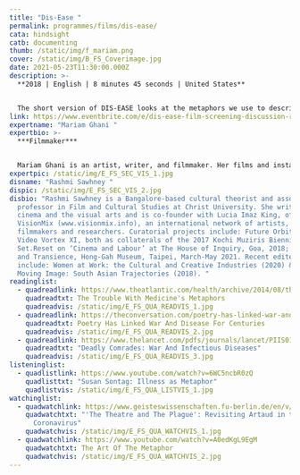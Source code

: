 ```yaml
---
title: "Dis-Ease "
permalink: programmes/films/dis-ease/
cata: hindsight
catb: documenting
thumb: /static/img/f_mariam.png
cover: /static/img/B_FS_Coverimage.jpg
date: 2021-05-23T11:30:00.000Z
description: >-
  **2018 | English | 8 minutes 45 seconds | United States** 


  The short version of DIS-EASE looks at the metaphors we use to describe illnesses, and how some diseases become metaphors to describe other phenomena. In particular, it examines the metaphor of the "war on disease," and asks how it affects how we treat people who are sick, how we define the "public" in public health, and whether it has locked us into militarized national security paradigms for both responding to current epidemic diseases and planning for future pandemics.
link: https://www.eventbrite.com/e/dis-ease-film-screening-discussion-registration-148914704891?aff=erelexpmlt
expertname: "Mariam Ghani "
expertbio: >-
  ***Filmmaker***


  Mariam Ghani is an artist, writer, and filmmaker. Her films and installations have been presented and collected by museums, festivals, and biennials worldwide, notably the Guggenheim, Museum of Modern Art, Documenta 13, International Film Festival Rotterdam and Copenhagen International Documentary Festival. Ghani’s first feature, the critically acclaimed documentary WHAT WE LEFT UNFINISHED, premiered at the 2019 Berlinale and is distributed by Arsenal, Good Docs, and Dekanalog. She teaches at Bennington College.
expertpic: /static/img/E_FS_SEC_VIS_1.jpg
disname: "Rashmi Sawhney "
dispic: /static/img/E_FS_SEC_VIS_2.jpg
disbio: "Rashmi Sawhney is a Bangalore-based cultural theorist and associate
  professor in Film and Cultural Studies at Christ University. She writes on
  cinema and the visual arts and is co-founder with Lucia Imaz King, of
  VisionMix (www.visionmix.info), an international network of artists,
  filmmakers and researchers. Curatorial projects include: Future Orbits and
  Video Vortex XI, both as collaterals of the 2017 Kochi Muziris Biennial;
  Set.Reset on ‘Cinema and Labour’ at The House of Inquiry, Goa, 2018; and Loss
  and Transience, Hong-Gah Museum, Taipei, March-May 2021. Recent edited volumes
  include: Women at Work: the Cultural and Creative Industries (2020) & The
  Moving Image: South Asian Trajectories (2018). "
readinglist:
  - quadreadlink: https://www.theatlantic.com/health/archive/2014/08/the-trouble-with-medicines-metaphors/374982/
    quadreadtxt: The Trouble With Medicine's Metaphors
    quadreadvis: /static/img/E_FS_QUA_READVIS_1.jpg
  - quadreadlink: https://theconversation.com/poetry-has-linked-war-and-disease-for-centuries-136141
    quadreadtxt: Poetry Has Linked War And Disease For Centuries
    quadreadvis: /static/img/E_FS_QUA_READVIS_2.jpg
  - quadreadlink: https://www.thelancet.com/pdfs/journals/lancet/PIIS0140-6736(02)11807-1.pdf
    quadreadtxt: "Deadly Comrades: War And Infectious Diseases"
    quadreadvis: /static/img/E_FS_QUA_READVIS_3.jpg
listeninglist:
  - quadlistlink: https://www.youtube.com/watch?v=6WC5ncbR0zQ
    quadlisttxt: "Susan Sontag: Illness as Metaphor"
    quadlistvis: /static/img/E_FS_QUA_LISTVIS_1.jpg
watchinglist:
  - quadwatchlink: https://www.geisteswissenschaften.fu-berlin.de/en/v/interweaving-performance-cultures/online-projects/Theater-and-the-Coronavirus/Episode-4/index.html
    quadwatchtxt: "'The Theatre and The Plague': Revisiting Artaud in the Age of the
      Coronavirus"
    quadwatchvis: /static/img/E_FS_QUA_WATCHVIS_1.jpg
  - quadwatchlink: https://www.youtube.com/watch?v=A0edKgL9EgM
    quadwatchtxt: The Art Of The Metaphor
    quadwatchvis: /static/img/E_FS_QUA_WATCHVIS_2.jpg
---
```

